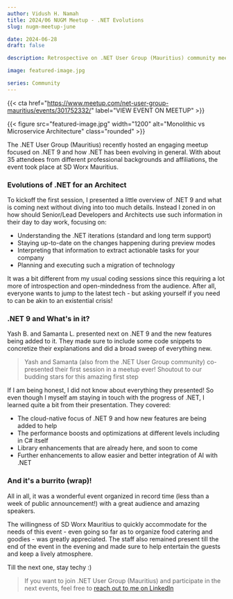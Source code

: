 ```yaml
---
author: Vidush H. Namah
title: 2024/06 NUGM Meetup - .NET Evolutions
slug: nugm-meetup-june

date: 2024-06-28
draft: false

description: Retrospective on .NET User Group (Mauritius) community meetup of June 2024 about .NET 9 and the evolution of .NET.

image: featured-image.jpg

series: Community
---
```

{{< cta href="https://www.meetup.com/net-user-group-mauritius/events/301752332/" label="VIEW EVENT ON MEETUP" >}}

{{< figure src="featured-image.jpg" width="1200" alt="Monolithic vs Microservice Architecture" class="rounded" >}}

The .NET User Group (Mauritius) recently hosted an engaging meetup focused on .NET 9 and how .NET has been evolving in general. With about 35 attendees from different professional backgrounds and affiliations, the event took place at SD Worx Mauritius.

### Evolutions of .NET for an Architect
To kickoff the first session, I presented a little overview of .NET 9 and what is coming next without diving into too much details. Instead I zoned in on how should Senior/Lead Developers and Architects use such information in their day to day work, focusing on:
- Understanding the .NET iterations (standard and long term support)
- Staying up-to-date on the changes happening during preview modes
- Interpreting that information to extract actionable tasks for your company
- Planning and executing such a migration of technology

It was a bit different from my usual coding sessions since this requiring a lot more of introspection and open-mindedness from the audience. After all, everyone wants to jump to the latest tech - but asking yourself if you need to can be akin to an existential crisis!

### .NET 9 and What's in it?
Yash B. and Samanta L. presented next on .NET 9 and the new features being added to it. They made sure to include some code snippets to concretize their explanations and did a broad sweep of everything new.

> Yash and Samanta (also from the .NET User Group community) co-presented their first session in a meetup ever! Shoutout to our budding stars for this amazing first step

If I am being honest, I did not know about everything they presented! So even though I myself am staying in touch with the progress of .NET, I learned quite a bit from their presentation. They covered:
- The cloud-native focus of .NET 9 and how new features are being added to help
- The performance boosts and optimizations at different levels including in C# itself
- Library enhancements that are already here, and soon to come
- Further enhancements to allow easier and better integration of AI with .NET

### And it's a burrito (wrap)!
All in all, it was a wonderful event organized in record time (less than a week of public announcement!) with a great audience and amazing speakers.

The willingness of SD Worx Mauritius to quickly accommodate for the needs of this event - even going so far as to organize food catering and goodies - was greatly appreciated. The staff also remained present till the end of the event in the evening and made sure to help entertain the guests and keep a lively atmosphere.

Till the next one, stay techy :)

> If you want to join .NET User Group (Mauritius) and participate in the next events, feel free to [reach out to me on LinkedIn](https://linkedin.com/in/vnamah)